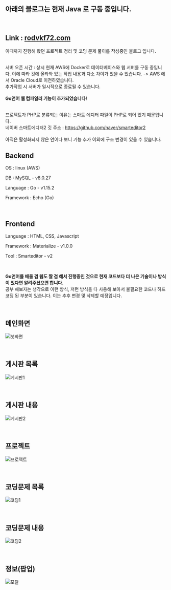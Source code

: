 ## 아래의 블로그는 현재 Java 로 구동 중입니다.
<br>

## Link : [rodvkf72.com](http://www.rodvkf72.com)
이때까지 진행해 왔던 프로젝트 정리 및 코딩 문제 풀이를 작성중인 블로그 입니다.  
<br>

서버 오픈 시간 : 상시
현재 AWS에 Docker로 데이터베이스와 웹 서버를 구동 중입니다. 이에 따라 깃에 올라와 있는 작업 내용과 다소 차이가 있을 수 있습니다. -> AWS 에서 Oracle Cloud로 이전하였습니다.
<br>
추가작업 시 서버가 일시적으로 종료될 수 있습니다.
<br><br>
**Go언어 웹 컴파일러 기능이 추가되었습니다!**
<br><br>

프로젝트가 PHP로 분류되는 이유는 스마트 에디터 파일이 PHP로 되어 있기 때문입니다.
<br>
네이버 스마트에디터2 깃 주소 : <a href="https://github.com/naver/smarteditor2">https://github.com/naver/smarteditor2</a>
<br><br>
아직은 활성화되지 않은 언어다 보니 기능 추가 이외에 구조 변경이 있을 수 있습니다.
<br>

## Backend
OS : linux (AWS)

DB : MySQL - v8.0.27

Language : Go - v1.15.2

Framework : Echo (Go)
<br>

<br>

## Frontend
Language : HTML, CSS, Javascript

Framework : Materialize - v1.0.0

Tool : Smarteditor - v2
<br>

<br>

<b>Go언어를 배울 겸 웹도 짤 겸 해서 진행중인 것으로 현재 코드보다 더 나은 기술이나 방식이 있다면 알려주셨으면 합니다.</b>  
공부 해보자는 생각으로 이런 방식, 저런 방식을 다 사용해 보아서 불필요한 코드나 하드코딩 된 부분이 있습니다. 이는 추후 변경 및 삭제할 예정입니다.
<br>

<br>

## 메인화면
![첫화면](https://user-images.githubusercontent.com/48707324/100629165-532ee980-336c-11eb-8bcc-61e3244af466.PNG)
<br>

<br>

## 게시판 목록
![게시판1](https://user-images.githubusercontent.com/48707324/100629289-73f73f00-336c-11eb-8cee-0d29b4f1a03f.PNG)
<br>

<br>

## 게시판 내용
![게시판2](https://user-images.githubusercontent.com/48707324/100629387-938e6780-336c-11eb-9200-17788f986caa.PNG)
<br>

<br>

## 프로젝트
![프로젝트](https://user-images.githubusercontent.com/48707324/100629409-9be6a280-336c-11eb-9d97-69feb1c7037f.PNG)
<br>

<br>

## 코딩문제 목록
![코딩1](https://user-images.githubusercontent.com/48707324/100630017-58406880-336d-11eb-86ab-486d2663a38b.PNG)
<br>

<br>

## 코딩문제 내용
![코딩2](https://user-images.githubusercontent.com/48707324/100630037-5ecee000-336d-11eb-903b-9103bdd6d66e.PNG)
<br>

<br>

## 정보(팝업)
![모달](https://user-images.githubusercontent.com/48707324/100630061-67271b00-336d-11eb-8d45-b7ee8f034b3d.PNG)

